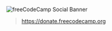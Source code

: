 ![freeCodeCamp Social Banner](https://s3.amazonaws.com/freecodecamp/wide-social-banner.png)

> https://donate.freecodecamp.org
